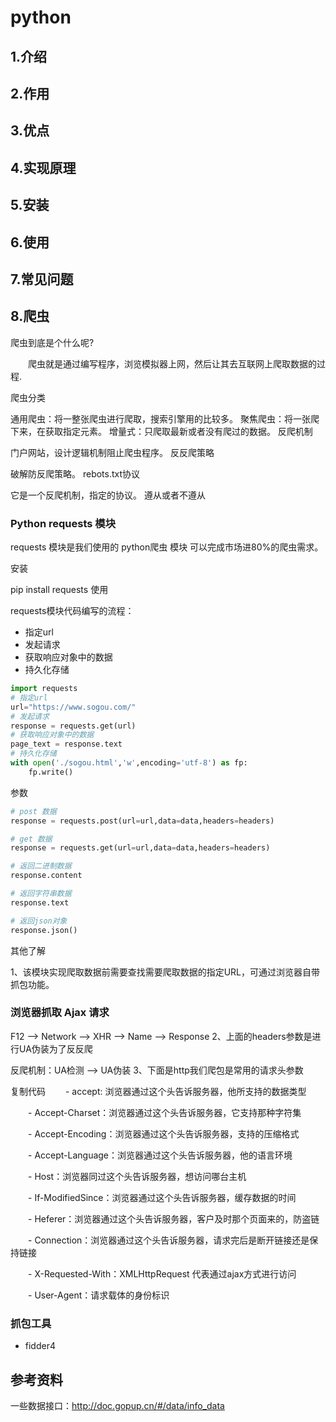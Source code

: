 # python

## 1.介绍

## 2.作用

## 3.优点

## 4.实现原理

## 5.安装

## 6.使用

## 7.常见问题
## 8.爬虫
爬虫到底是个什么呢? 

　　爬虫就是通过编写程序，浏览模拟器上网，然后让其去互联网上爬取数据的过程.

爬虫分类

通用爬虫：将一整张爬虫进行爬取，搜索引擎用的比较多。
聚焦爬虫：将一张爬下来，在获取指定元素。
增量式：只爬取最新或者没有爬过的数据。
反爬机制

门户网站，设计逻辑机制阻止爬虫程序。
反反爬策略

破解防反爬策略。
rebots.txt协议

它是一个反爬机制，指定的协议。
遵从或者不遵从


### Python requests 模块
requests 模块是我们使用的 python爬虫 模块 可以完成市场进80%的爬虫需求。

安装

pip install requests
使用

requests模块代码编写的流程：

- 指定url
- 发起请求
- 获取响应对象中的数据
- 持久化存储

```python
import requests
# 指定url
url="https://www.sogou.com/"
# 发起请求
response = requests.get(url)
# 获取响应对象中的数据
page_text = response.text
# 持久化存储
with open('./sogou.html','w',encoding='utf-8') as fp:
    fp.write()
```

参数

```python
# post 数据
response = requests.post(url=url,data=data,headers=headers)

# get 数据
response = requests.get(url=url,data=data,headers=headers)

# 返回二进制数据
response.content  

# 返回字符串数据    
response.text    

# 返回json对象     
response.json()     
```

其他了解

1、该模块实现爬取数据前需要查找需要爬取数据的指定URL，可通过浏览器自带抓包功能。

### 浏览器抓取 Ajax 请求
F12 --> Network --> XHR --> Name --> Response
2、上面的headers参数是进行UA伪装为了反反爬

反爬机制：UA检测 --> UA伪装
3、下面是http我们爬包是常用的请求头参数

复制代码
　　- accept: 浏览器通过这个头告诉服务器，他所支持的数据类型

　　- Accept-Charset：浏览器通过这个头告诉服务器，它支持那种字符集

　　- Accept-Encoding：浏览器通过这个头告诉服务器，支持的压缩格式

　　- Accept-Language：浏览器通过这个头告诉服务器，他的语言环境

　　- Host：浏览器同过这个头告诉服务器，想访问哪台主机

　　- If-ModifiedSince：浏览器通过这个头告诉服务器，缓存数据的时间

　　- Heferer：浏览器通过这个头告诉服务器，客户及时那个页面来的，防盗链

　　- Connection：浏览器通过这个头告诉服务器，请求完后是断开链接还是保持链接

　　- X-Requested-With：XMLHttpRequest 代表通过ajax方式进行访问

　　- User-Agent：请求载体的身份标识

### 抓包工具
- fidder4


## 参考资料

一些数据接口：http://doc.gopup.cn/#/data/info_data
